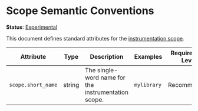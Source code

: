 # Scope Semantic Conventions

**Status**: [Experimental](../document-status.md)

This document defines standard attributes for the [instrumentation scope](../glossary.md#instrumentation-scope).

<!-- semconv scope -->
| Attribute  | Type | Description  | Examples  | Requirement Level |
|---|---|---|---|---|
| `scope.short_name` | string | The single-word name for the instrumentation scope. | `mylibrary` | Recommended |
<!-- endsemconv -->
